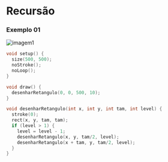 # Recursão

### Exemplo 01

![imagem1](https://github.com/arteprog/programacao-criativa/blob/master/assets/imagens/recursao/01recursao.jpg?raw=true)

```pde
void setup() {
  size(500, 500);
  noStroke();
  noLoop();
}

void draw() {
  desenharRetangulo(0, 0, 500, 10);
}

void desenharRetangulo(int x, int y, int tam, int level) {                    
  stroke(0);
  rect(x, y, tam, tam);      
  if (level > 1) {
    level = level - 1;
    desenharRetangulo(x, y, tam/2, level);
    desenharRetangulo(x + tam, y, tam/2, level);
  }
}
```
